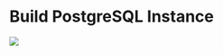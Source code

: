 # Build PostgreSQL Instance

<a href="https://portal.azure.com/#create/Microsoft.Template/uri/https%3A%2F%2Fraw.githubusercontent.com%2Fvys99AZBuild%2FAzureAutomation%2Fmaster%2F801-Deploy_Postgres-Database%2Fazuredeploy.json" target="_blank">
   <img src="http://azuredeploy.net/deploybutton.png"/>
</a>